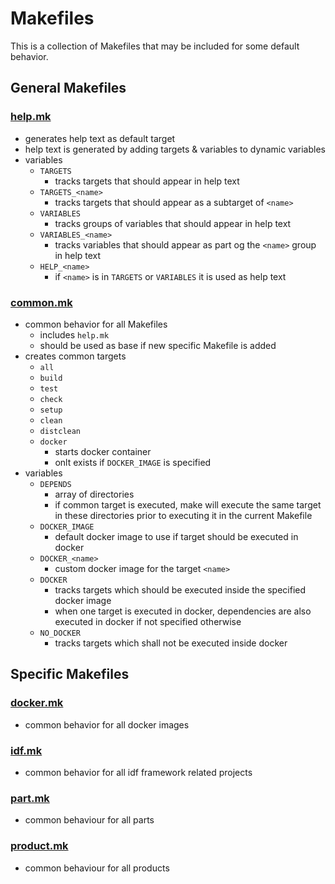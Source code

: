 # Makefiles

This is a collection of Makefiles that may be included for some default behavior.

## General Makefiles

### [help.mk](./help.mk)
- generates help text as default target
- help text is generated by adding targets & variables to dynamic variables
- variables
  - `TARGETS`
      - tracks targets that should appear in help text
  - `TARGETS_<name>`
      - tracks targets that should appear as a subtarget of `<name>`
  - `VARIABLES`
      - tracks groups of variables that should appear in help text
  - `VARIABLES_<name>`
      - tracks variables that should appear as part og the `<name>` group in help text
  - `HELP_<name>`
      - if `<name>` is in `TARGETS` or `VARIABLES` it is used as help text



### [common.mk](./common.mk)
- common behavior for all Makefiles
  - includes `help.mk`
  - should be used as base if new specific Makefile is added
- creates common targets
    - `all`
    - `build`
    - `test`
    - `check`
    - `setup`
    - `clean`
    - `distclean`
    - `docker`
      - starts docker container
      - onlt exists if `DOCKER_IMAGE` is specified
- variables
  - `DEPENDS`
    - array of directories
    - if common target is executed, make will execute the same target in these directories prior to executing it in the current Makefile   
  - `DOCKER_IMAGE`
    - default docker image to use if target should be executed in docker
  - `DOCKER_<name>`
    - custom docker image for the target `<name>`
  - `DOCKER`
    - tracks targets which should be executed inside the specified docker image
    - when one target is executed in docker, dependencies are also executed in docker if not specified otherwise
  - `NO_DOCKER`
    - tracks targets which shall not be executed inside docker

## Specific Makefiles

### [docker.mk](./docker.mk)

- common behavior for all docker images

### [idf.mk](./idf.mk)

- common behavior for all idf framework related projects

### [part.mk](./part.mk)

- common behaviour for all parts

### [product.mk](./product.mk)

- common behaviour for all products
